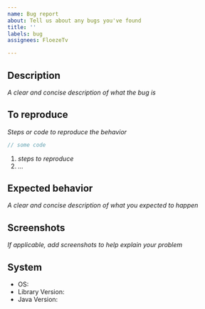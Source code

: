 ```yaml
---
name: Bug report
about: Tell us about any bugs you've found
title: ''
labels: bug
assignees: FloezeTv

---
```


## Description

*A clear and concise description of what the bug is*


## To reproduce

*Steps or code to reproduce the behavior*
```java
// some code
```
1. *steps to reproduce*
2. *...*


## Expected behavior

*A clear and concise description of what you expected to happen*


## Screenshots

*If applicable, add screenshots to help explain your problem*


## System

- OS: 
- Library Version: 
- Java Version: 
